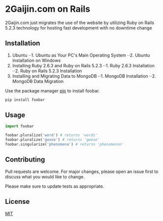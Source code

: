 # 2Gaijin.com on Rails

2Gaijin.com just migrates the use of the website by utilizing Ruby on Rails 5.2.3 technology for hosting fast development with no downtime change

## Installation
1. Ubuntu
⋅⋅1. Ubuntu as Your PC's Main Operating System
⋅⋅2. Ubuntu Installation on Windows
2. Installing Ruby 2.6.3 and Ruby on Rails 5.2.3
⋅⋅1. Ruby 2.6.3 Installation 
⋅⋅2. Ruby on Rails 5.2.3 Installation
3. Installing and Migrating Data to MongoDB
⋅⋅1. MongoDB Installation
⋅⋅2. MongoDB Data Migration


Use the package manager [pip](https://pip.pypa.io/en/stable/) to install foobar.

```bash
pip install foobar
```

## Usage

```python
import foobar

foobar.pluralize('word') # returns 'words'
foobar.pluralize('goose') # returns 'geese'
foobar.singularize('phenomena') # returns 'phenomenon'
```

## Contributing
Pull requests are welcome. For major changes, please open an issue first to discuss what you would like to change.

Please make sure to update tests as appropriate.

## License
[MIT](https://choosealicense.com/licenses/mit/)